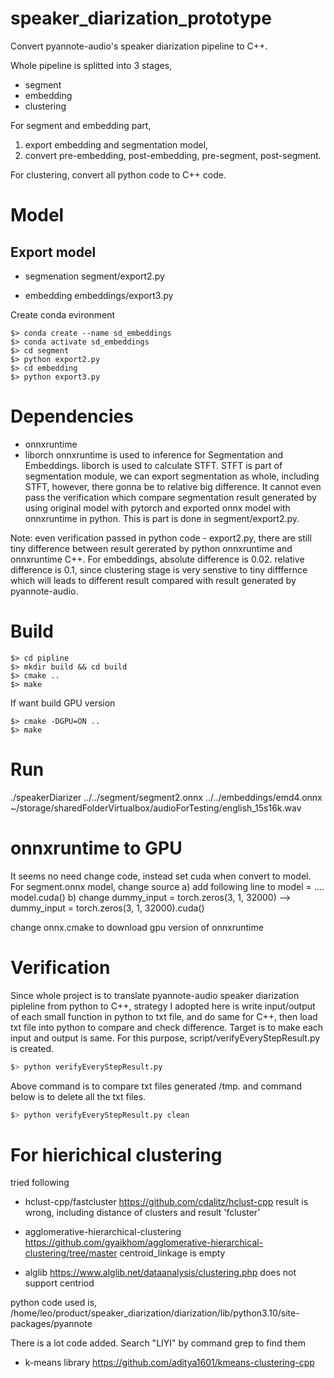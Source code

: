 # speaker_diarization_prototype

Convert pyannote-audio's speaker diarization pipeline to C++.

Whole pipeline is splitted into 3 stages,
- segment
- embedding
- clustering

For segment and embedding part,
1. export embedding and segmentation model,
2. convert pre-embedding, post-embedding, pre-segment, post-segment.

For clustering, convert all python code to C++ code.

# Model 

## Export model
- segmenation
segment/export2.py

- embedding
embeddings/export3.py

Create conda evironment
```
$> conda create --name sd_embeddings
$> conda activate sd_embeddings
$> cd segment
$> python export2.py
$> cd embedding
$> python export3.py
```

# Dependencies
- onnxruntime
- liborch
onnxruntime is used to inference for Segmentation and Embeddings. 
liborch is used to calculate STFT. STFT is part of segmentation module, we can export segmentation as whole, including STFT, however, 
there gonna be to relative big difference. It cannot even pass the verification which compare segmentation result generated by using
original model with pytorch and exported onnx model with onnxruntime in python. This is part is done in segment/export2.py.

Note: even verification passed in python code - export2.py, there are still tiny difference between result gererated by python onnxruntime 
and onnxruntime C++. For embeddings, absolute difference is 0.02. relative difference is 0.1, since clustering stage is very senstive 
to tiny difffernce which will leads to different result compared with result generated by pyannote-audio.

# Build

```
$> cd pipline
$> mkdir build && cd build
$> cmake ..
$> make
```
If want build GPU version
```
$> cmake -DGPU=ON ..
$> make
```

# Run
./speakerDiarizer ../../segment/segment2.onnx ../../embeddings/emd4.onnx ~/storage/sharedFolderVirtualbox/audioForTesting/english_15s16k.wav

# onnxruntime to GPU
It seems no need change code, instead set cuda when convert to model. For segment.onnx model, change source 
a) add following line to model = ....
model.cuda() 
b) change 
dummy_input = torch.zeros(3, 1, 32000)
-->
dummy_input = torch.zeros(3, 1, 32000).cuda()

change onnx.cmake to download gpu version of onnxruntime

# Verification
Since whole project is to translate pyannote-audio speaker diarization pipleline from python to C++, strategy I adopted here is 
write input/output of each small function in python to txt file, and do same for C++, then load txt file into python to compare 
and check difference. Target is to make each input and output is same.
For this purpose, script/verifyEveryStepResult.py is created.
``` bash
$> python verifyEveryStepResult.py
```
Above command is to compare txt files generated /tmp. and command below is to delete all the txt files.
``` bash
$> python verifyEveryStepResult.py clean
```


# For hierichical clustering
tried following
- hclust-cpp/fastcluster
https://github.com/cdalitz/hclust-cpp
result is wrong, including distance of clusters and result 'fcluster'

- agglomerative-hierarchical-clustering
https://github.com/gyaikhom/agglomerative-hierarchical-clustering/tree/master
centroid_linkage is empty

- alglib
https://www.alglib.net/dataanalysis/clustering.php
does not support centriod

python code used is,
/home/leo/product/speaker_diarization/diarization/lib/python3.10/site-packages/pyannote

There is a lot code added. Search "LIYI" by command grep to find them

- k-means library
https://github.com/aditya1601/kmeans-clustering-cpp


